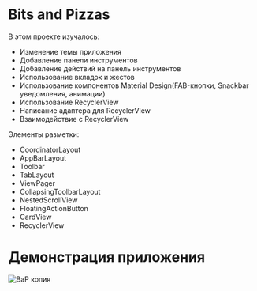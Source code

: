 # Bits and Pizzas
В этом проекте изучалось:
- Изменение темы приложения
- Добавление панели инструментов
- Добавление действий на панель инструментов
- Использование вкладок и жестов
- Использование компонентов Material Design(FAB-кнопки, Snackbar уведомления, анимации)
- Использование RecyclerView
- Написание адаптера для RecyclerView
- Взаимодействие с RecyclerView

Элементы разметки:
- CoordinatorLayout
- AppBarLayout
- Toolbar
- TabLayout
- ViewPager
- CollapsingToolbarLayout
- NestedScrollView
- FloatingActionButton
- CardView
- RecyclerView

# Демонстрация приложения
![BaP копия](https://github.com/Aleksei-L/Bits_and_Pizzas/assets/35473340/e2fd6e4c-f34f-40a4-855a-c622e3c90f4e)
